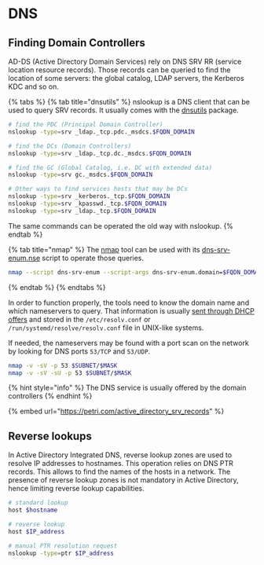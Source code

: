 # DNS

## Finding Domain Controllers

AD-DS (Active Directory Domain Services) rely on DNS SRV RR (service location resource records). Those records can be queried to find the location of some servers: the global catalog, LDAP servers, the Kerberos KDC and so on.&#x20;

{% tabs %}
{% tab title="dnsutils" %}
nslookup is a DNS client that can be used to query SRV records. It usually comes with the [dnsutils](https://packages.debian.org/buster/dnsutils) package.

```bash
# find the PDC (Principal Domain Controller)
nslookup -type=srv _ldap._tcp.pdc._msdcs.$FQDN_DOMAIN

# find the DCs (Domain Controllers)
nslookup -type=srv _ldap._tcp.dc._msdcs.$FQDN_DOMAIN

# find the GC (Global Catalog, i.e. DC with extended data)
nslookup -type=srv gc._msdcs.$FQDN_DOMAIN

# Other ways to find services hosts that may be DCs 
nslookup -type=srv _kerberos._tcp.$FQDN_DOMAIN
nslookup -type=srv _kpasswd._tcp.$FQDN_DOMAIN
nslookup -type=srv _ldap._tcp.$FQDN_DOMAIN
```

The same commands can be operated the old way with nslookup.
{% endtab %}

{% tab title="nmap" %}
The [nmap](https://nmap.org) tool can be used with its [dns-srv-enum.nse](https://nmap.org/nsedoc/scripts/dns-srv-enum.html) script to operate those queries.

```bash
nmap --script dns-srv-enum --script-args dns-srv-enum.domain=$FQDN_DOMAIN
```
{% endtab %}
{% endtabs %}

In order to function properly, the tools need to know the domain name and which nameservers to query. That information is usually [sent through DHCP offers](dhcp.md) and stored in the `/etc/resolv.conf` or `/run/systemd/resolve/resolv.conf` file in UNIX-like systems.&#x20;

If needed, the nameservers may be found with a port scan on the network by looking for DNS ports `53/TCP` and `53/UDP`.

```bash
nmap -v -sV -p 53 $SUBNET/$MASK
nmap -v -sV -sU -p 53 $SUBNET/$MASK
```

{% hint style="info" %}
The DNS service is usually offered by the domain controllers
{% endhint %}

{% embed url="https://petri.com/active_directory_srv_records" %}

## Reverse lookups

In Active Directory Integrated DNS, reverse lookup zones are used to resolve IP addresses to hostnames. This operation relies on DNS PTR records. This allows to find the names of the hosts in a network. The presence of reverse lookup zones is not mandatory in Active Directory, hence limiting reverse lookup capabilities.

```bash
# standard lookup
host $hostname

# reverse lookup
host $IP_address

# manual PTR resolution request
nslookup -type=ptr $IP_address
```
